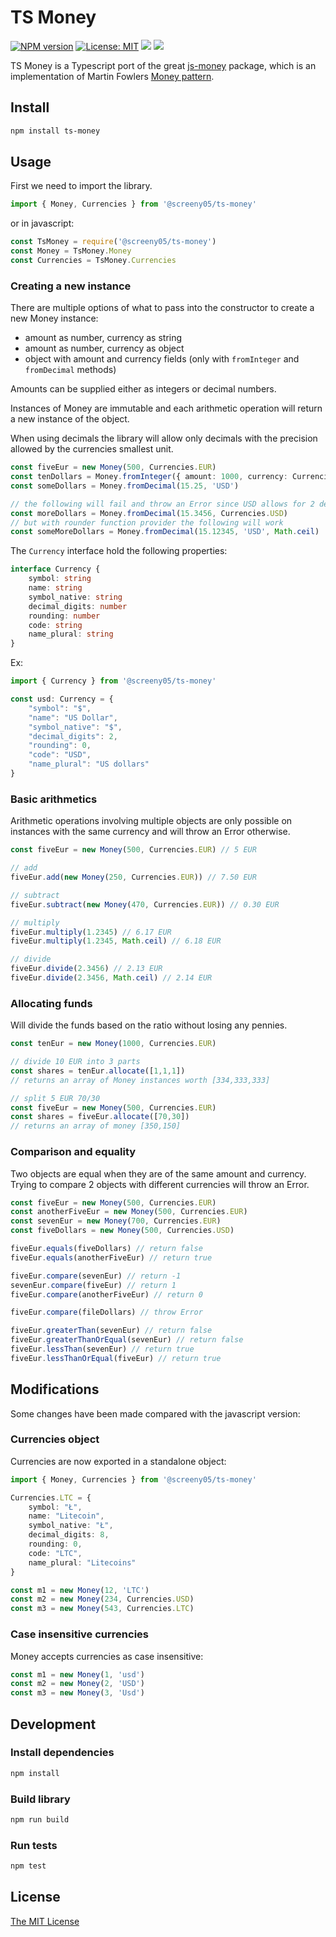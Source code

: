 # TS Money

[![NPM version](https://img.shields.io/npm/v/@screeny05/ts-money.svg)](https://www.npmjs.com/package/@screeny05/ts-money)
[![License: MIT](https://img.shields.io/badge/License-MIT-green.svg)](https://opensource.org/licenses/MIT)
[![](https://img.shields.io/npm/dm/@screeny05/ts-money.svg?style=flat-square)](https://www.npmjs.com/package/@screeny05/ts-money)
[![](https://img.shields.io/npm/dt/@screeny05/ts-money.svg?style=flat-square)](https://www.npmjs.com/package/@screeny05/ts-money)


TS Money is a Typescript port of the great [js-money](https://www.npmjs.com/package/js-money) package, which is an implementation of Martin Fowlers [Money pattern](http://martinfowler.com/eaaCatalog/money.html). 

## Install

```sh
npm install ts-money
```


## Usage

First we need to import the library.

```typescript
import { Money, Currencies } from '@screeny05/ts-money'
```

or in javascript:

```javascript
const TsMoney = require('@screeny05/ts-money')
const Money = TsMoney.Money
const Currencies = TsMoney.Currencies
```

### Creating a new instance

There are multiple options of what to pass into the constructor to create a new Money instance:
* amount as number, currency as string
* amount as number, currency as object
* object with amount and currency fields (only with `fromInteger` and `fromDecimal` methods)

Amounts can be supplied either as integers or decimal numbers.

Instances of Money are immutable and each arithmetic operation will return a new instance of the object.

When using decimals the library will allow only decimals with the precision allowed by the currencies smallest unit.

```typescript
const fiveEur = new Money(500, Currencies.EUR)
const tenDollars = Money.fromInteger({ amount: 1000, currency: Currencies.USD })
const someDollars = Money.fromDecimal(15.25, 'USD')

// the following will fail and throw an Error since USD allows for 2 decimals
const moreDollars = Money.fromDecimal(15.3456, Currencies.USD)
// but with rounder function provider the following will work
const someMoreDollars = Money.fromDecimal(15.12345, 'USD', Math.ceil)
```

The `Currency` interface hold the following properties:

```typescript
interface Currency {
    symbol: string
    name: string
    symbol_native: string
    decimal_digits: number
    rounding: number
    code: string
    name_plural: string
}
```

Ex:

```typescript
import { Currency } from '@screeny05/ts-money'

const usd: Currency = {
    "symbol": "$",
    "name": "US Dollar",
    "symbol_native": "$",
    "decimal_digits": 2,
    "rounding": 0,
    "code": "USD",
    "name_plural": "US dollars"
}
```

### Basic arithmetics

Arithmetic operations involving multiple objects are only possible on instances with the same currency and will throw an Error otherwise.

```typescript
const fiveEur = new Money(500, Currencies.EUR) // 5 EUR

// add
fiveEur.add(new Money(250, Currencies.EUR)) // 7.50 EUR

// subtract 
fiveEur.subtract(new Money(470, Currencies.EUR)) // 0.30 EUR

// multiply
fiveEur.multiply(1.2345) // 6.17 EUR
fiveEur.multiply(1.2345, Math.ceil) // 6.18 EUR

// divide 
fiveEur.divide(2.3456) // 2.13 EUR
fiveEur.divide(2.3456, Math.ceil) // 2.14 EUR
```

### Allocating funds

Will divide the funds based on the ratio without losing any pennies. 

```typescript
const tenEur = new Money(1000, Currencies.EUR)

// divide 10 EUR into 3 parts
const shares = tenEur.allocate([1,1,1]) 
// returns an array of Money instances worth [334,333,333]

// split 5 EUR 70/30
const fiveEur = new Money(500, Currencies.EUR)
const shares = fiveEur.allocate([70,30])
// returns an array of money [350,150]

```

### Comparison and equality

Two objects are equal when they are of the same amount and currency.
Trying to compare 2 objects with different currencies will throw an Error.

```typescript
const fiveEur = new Money(500, Currencies.EUR)
const anotherFiveEur = new Money(500, Currencies.EUR)
const sevenEur = new Money(700, Currencies.EUR)
const fiveDollars = new Money(500, Currencies.USD)

fiveEur.equals(fiveDollars) // return false
fiveEur.equals(anotherFiveEur) // return true

fiveEur.compare(sevenEur) // return -1
sevenEur.compare(fiveEur) // return 1
fiveEur.compare(anotherFiveEur) // return 0

fiveEur.compare(fileDollars) // throw Error

fiveEur.greaterThan(sevenEur) // return false
fiveEur.greaterThanOrEqual(sevenEur) // return false
fiveEur.lessThan(sevenEur) // return true
fiveEur.lessThanOrEqual(fiveEur) // return true
```


## Modifications

Some changes have been made compared with the javascript version:

### Currencies object

Currencies are now exported in a standalone object:

```typescript
import { Money, Currencies } from '@screeny05/ts-money'

Currencies.LTC = {
    symbol: "Ł",
    name: "Litecoin",
    symbol_native: "Ł",
    decimal_digits: 8,
    rounding: 0,
    code: "LTC",
    name_plural: "Litecoins"    
}

const m1 = new Money(12, 'LTC')
const m2 = new Money(234, Currencies.USD)
const m3 = new Money(543, Currencies.LTC)

```

### Case insensitive currencies

Money accepts currencies as case insensitive:

```typescript
const m1 = new Money(1, 'usd')
const m2 = new Money(2, 'USD')
const m3 = new Money(3, 'Usd')
```

## Development

### Install dependencies

```sh
npm install
```

### Build library

```sh
npm run build
```

### Run tests

```sh
npm test
```

## License

[The MIT License](http://opensource.org/licenses/MIT)
